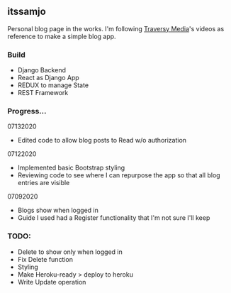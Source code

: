 ## itssamjo

Personal blog page in the works.
I'm following <a href="https://youtu.be/Fia-GGgHpK0" target="_blank">Traversy Media</a>'s
videos as reference to make a simple blog app.

### Build

- Django Backend
- React as Django App
- REDUX to manage State
- REST Framework

### Progress...

07132020
- Edited code to allow blog posts to Read w/o authorization

07122020
- Implemented basic Bootstrap styling
- Reviewing code to see where I can repurpose the app so that all blog
entries are visible

07092020
- Blogs show when logged in
- Guide I used had a  Register functionality that I'm not sure I'll keep

### TODO:

- Delete to show only when logged in
- Fix Delete function
- Styling
- Make Heroku-ready > deploy to heroku
- Write Update operation